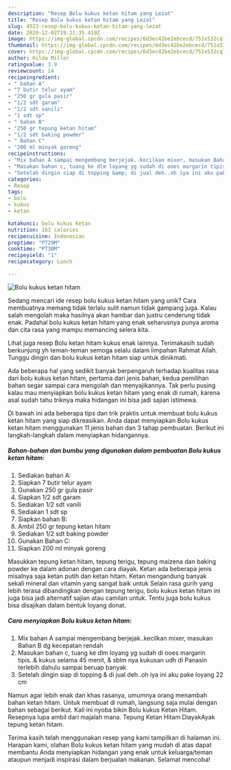 ```yaml
---
description: "Resep Bolu kukus ketan hitam yang Lezat"
title: "Resep Bolu kukus ketan hitam yang Lezat"
slug: 4523-resep-bolu-kukus-ketan-hitam-yang-lezat
date: 2020-12-02T19:21:35.419Z
image: https://img-global.cpcdn.com/recipes/6d3ec42be2ebcecd/751x532cq70/bolu-kukus-ketan-hitam-foto-resep-utama.jpg
thumbnail: https://img-global.cpcdn.com/recipes/6d3ec42be2ebcecd/751x532cq70/bolu-kukus-ketan-hitam-foto-resep-utama.jpg
cover: https://img-global.cpcdn.com/recipes/6d3ec42be2ebcecd/751x532cq70/bolu-kukus-ketan-hitam-foto-resep-utama.jpg
author: Hilda Miller
ratingvalue: 3.9
reviewcount: 14
recipeingredient:
- " bahan A"
- "7 butir telur ayam"
- "250 gr gula pasir"
- "1/2 sdt garam"
- "1/2 sdt vanili"
- "1 sdt sp"
- " bahan B"
- "250 gr tepung ketan hitam"
- "1/2 sdt baking powder"
- " Bahan C"
- "200 ml minyak goreng"
recipeinstructions:
- "Mix bahan A sampai mengembang berjejak..kecilkan mixer, masukan Bahan B dg kecepatan rendah"
- "Masukan bahan c, tuang ke dlm loyang yg sudah di ooes margarin tipis..&amp; kukus selama 45 menit, &amp; sblm nya kukusan udh di Panasin terlebih dahulu sampai beruap banyak"
- "Setelah dingin siap di topping &amp; di jual deh..oh iya ini aku pake loyang 22 cm"
categories:
- Resep
tags:
- bolu
- kukus
- ketan

katakunci: bolu kukus ketan 
nutrition: 163 calories
recipecuisine: Indonesian
preptime: "PT29M"
cooktime: "PT30M"
recipeyield: "1"
recipecategory: Lunch

---
```



![Bolu kukus ketan hitam](https://img-global.cpcdn.com/recipes/6d3ec42be2ebcecd/751x532cq70/bolu-kukus-ketan-hitam-foto-resep-utama.jpg)

Sedang mencari ide resep bolu kukus ketan hitam yang unik? Cara membuatnya memang tidak terlalu sulit namun tidak gampang juga. Kalau salah mengolah maka hasilnya akan hambar dan justru cenderung tidak enak. Padahal bolu kukus ketan hitam yang enak seharusnya punya aroma dan cita rasa yang mampu memancing selera kita.

Lihat juga resep Bolu ketan hitam kukus enak lainnya. Terimakasih sudah berkunjung yh teman-teman semoga selalu dalam limpahan Rahmat Allah. Tunggu dingin dan bolu kukus ketan hitam siap untuk dinikmati.

Ada beberapa hal yang sedikit banyak berpengaruh terhadap kualitas rasa dari bolu kukus ketan hitam, pertama dari jenis bahan, kedua pemilihan bahan segar sampai cara mengolah dan menyajikannya. Tak perlu pusing kalau mau menyiapkan bolu kukus ketan hitam yang enak di rumah, karena asal sudah tahu triknya maka hidangan ini bisa jadi sajian istimewa.


Di bawah ini ada beberapa tips dan trik praktis untuk membuat bolu kukus ketan hitam yang siap dikreasikan. Anda dapat menyiapkan Bolu kukus ketan hitam menggunakan 11 jenis bahan dan 3 tahap pembuatan. Berikut ini langkah-langkah dalam menyiapkan hidangannya.

<!--inarticleads1-->

##### Bahan-bahan dan bumbu yang digunakan dalam pembuatan Bolu kukus ketan hitam:

1. Sediakan  bahan A:
1. Siapkan 7 butir telur ayam
1. Gunakan 250 gr gula pasir
1. Siapkan 1/2 sdt garam
1. Sediakan 1/2 sdt vanili
1. Sediakan 1 sdt sp
1. Siapkan  bahan B:
1. Ambil 250 gr tepung ketan hitam
1. Sediakan 1/2 sdt baking powder
1. Gunakan  Bahan C:
1. Siapkan 200 ml minyak goreng


Masukkan tepung ketan hitam, tepung terigu, tepung maizena dan baking powder ke dalam adonan dengan cara diayak. Ketan ada beberapa jenis misalnya saja ketan putih dan ketan hitam. Ketan mengandung banyak sekali mineral dan vitamin yang sangat baik untuk Selain rasa gurih yang lebih terasa dibandingkan dengan tepung terigu, bolu kukus ketan hitam ini juga bisa jadi alternatif sajian atau camilan untuk. Tentu juga bolu kukus bisa disajikan dalam bentuk loyang donat. 

<!--inarticleads2-->

##### Cara menyiapkan Bolu kukus ketan hitam:

1. Mix bahan A sampai mengembang berjejak..kecilkan mixer, masukan Bahan B dg kecepatan rendah
1. Masukan bahan c, tuang ke dlm loyang yg sudah di ooes margarin tipis..&amp; kukus selama 45 menit, &amp; sblm nya kukusan udh di Panasin terlebih dahulu sampai beruap banyak
1. Setelah dingin siap di topping &amp; di jual deh..oh iya ini aku pake loyang 22 cm


Namun agar lebih enak dan khas rasanya, umumnya orang menambah bahan ketan hitam. Untuk membuat di rumah, langsung saja mulai dengan bahan sebagai berikut. Kali ini nyoba bikin Bolu kukus Ketan Hitam. Resepnya lupa ambil dari majalah mana. Tepung Ketan Hitam DiayakAyak tepung ketan hitam. 

Terima kasih telah menggunakan resep yang kami tampilkan di halaman ini. Harapan kami, olahan Bolu kukus ketan hitam yang mudah di atas dapat membantu Anda menyiapkan hidangan yang enak untuk keluarga/teman ataupun menjadi inspirasi dalam berjualan makanan. Selamat mencoba!
